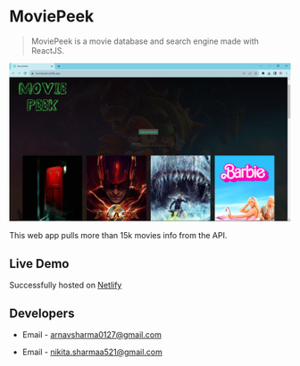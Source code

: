 # MoviePeek

> MoviePeek is a movie database and search engine made with ReactJS.

![screenshot](screenshot.png)

This web app pulls more than 15k movies info from the API.

## Live Demo

Successfully hosted on [Netlify](https://moviepeek.netlify.app/)


## Developers

- Email - [arnavsharma0127@gmail.com](mailto:arnavsharma0127@gmail.com)

- Email - [nikita.sharmaa521@gmail.com](mailto:nikita.sharmaa521@gmail.com)


